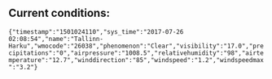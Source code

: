 ## Current conditions: 
 ``` {"timestamp":"1501024110","sys_time":"2017-07-26 02:08:54","name":"Tallinn-Harku","wmocode":"26038","phenomenon":"Clear","visibility":"17.0","precipitations":"0","airpressure":"1008.5","relativehumidity":"98","airtemperature":"12.7","winddirection":"85","windspeed":"1.2","windspeedmax":"3.2"} ```

